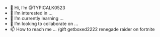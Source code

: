 - 👋 Hi, I’m @TYPICALK0523
- 👀 I’m interested in ...
- 🌱 I’m currently learning ...
- 💞️ I’m looking to collaborate on ...
- 📫 How to reach me ...
/gift getboxed2222 renegade raider on fortnite
<!---
TYPICALK0523/TYPICALK0523 is a ✨ special ✨ repository because its `README.md` (this file) appears on your GitHub profile.
You can click the Preview link to take a look at your changes.
--->
